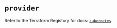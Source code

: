 # `provider`

Refer to the Terraform Registory for docs: [`kubernetes`](https://registry.terraform.io/providers/hashicorp/kubernetes/2.20.0/docs).
